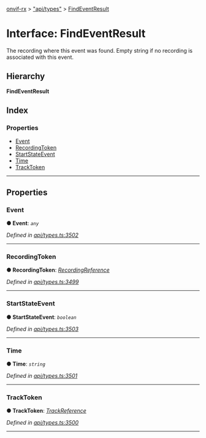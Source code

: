 [onvif-rx](../README.md) > ["api/types"](../modules/_api_types_.md) > [FindEventResult](../interfaces/_api_types_.findeventresult.md)

# Interface: FindEventResult

The recording where this event was found. Empty string if no recording is associated with this event.

## Hierarchy

**FindEventResult**

## Index

### Properties

* [Event](_api_types_.findeventresult.md#event)
* [RecordingToken](_api_types_.findeventresult.md#recordingtoken)
* [StartStateEvent](_api_types_.findeventresult.md#startstateevent)
* [Time](_api_types_.findeventresult.md#time)
* [TrackToken](_api_types_.findeventresult.md#tracktoken)

---

## Properties

<a id="event"></a>

###  Event

**● Event**: *`any`*

*Defined in [api/types.ts:3502](https://github.com/patrickmichalina/onvif-rx/blob/034e4d6/src/api/types.ts#L3502)*

___
<a id="recordingtoken"></a>

###  RecordingToken

**● RecordingToken**: *[RecordingReference](../modules/_api_types_.md#recordingreference)*

*Defined in [api/types.ts:3499](https://github.com/patrickmichalina/onvif-rx/blob/034e4d6/src/api/types.ts#L3499)*

___
<a id="startstateevent"></a>

###  StartStateEvent

**● StartStateEvent**: *`boolean`*

*Defined in [api/types.ts:3503](https://github.com/patrickmichalina/onvif-rx/blob/034e4d6/src/api/types.ts#L3503)*

___
<a id="time"></a>

###  Time

**● Time**: *`string`*

*Defined in [api/types.ts:3501](https://github.com/patrickmichalina/onvif-rx/blob/034e4d6/src/api/types.ts#L3501)*

___
<a id="tracktoken"></a>

###  TrackToken

**● TrackToken**: *[TrackReference](../modules/_api_types_.md#trackreference)*

*Defined in [api/types.ts:3500](https://github.com/patrickmichalina/onvif-rx/blob/034e4d6/src/api/types.ts#L3500)*

___

